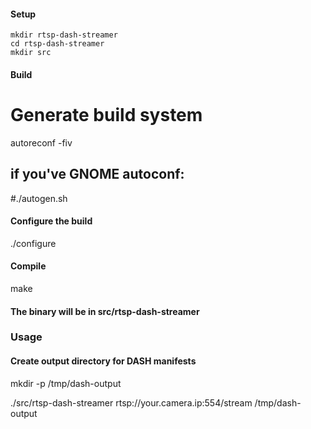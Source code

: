 #### Setup

```
mkdir rtsp-dash-streamer
cd rtsp-dash-streamer
mkdir src
```

#### Build
# Generate build system
autoreconf -fiv
## if you've GNOME autoconf:
#./autogen.sh

#### Configure the build
./configure

#### Compile
make

#### The binary will be in src/rtsp-dash-streamer

### Usage

#### Create output directory for DASH manifests
mkdir -p /tmp/dash-output

./src/rtsp-dash-streamer rtsp://your.camera.ip:554/stream /tmp/dash-output
